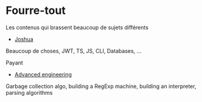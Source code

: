 # Fourre-tout

Les contenus qui brassent beaucoup de sujets différents

- [Joshua](https://cheatsheets.joshuatz.com/)

Beaucoup de choses, JWT, TS, JS, CLI, Databases, ...

Payant

- [Advanced engineering](https://dmitrysoshnikov.teachable.com/)

Garbage collection algo, building a RegExp machine, building an interpreter, parsing algorithms
